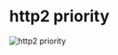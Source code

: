 # http2 priority


![http2 priority](https://open-chen.oss-cn-hangzhou.aliyuncs.com/open/img/2019/April/http2_priority.jpg)


